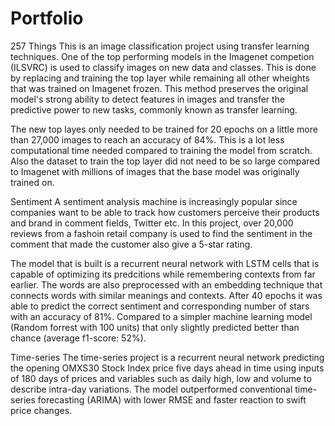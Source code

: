 # Portfolio

257 Things
This is an image classification project using transfer learning techniques. One of the top performing models in the Imagenet  competion (ILSVRC) is used to classify images on new data and classes. This is done by replacing and training the top layer while remaining all other wheights that was trained on Imagenet frozen. This method preserves the original model's strong ability to detect features in images and transfer the predictive power to new tasks, commonly known as transfer learning.

The new top layes only needed to be trained for 20 epochs on a little more than 27,000 images to reach an accuracy of 84%. This is a lot less computational time needed compared to training the model from scratch. Also the dataset to train the top layer did not need to be so large compared to Imagenet with millions of images that the base model was originally trained on.


Sentiment
A sentiment analysis machine is increasingly popular since companies want to be able to track how customers perceive their products and brand in comment fields, Twitter etc. In this project, over 20,000 reviews from a fashoin retail company is used to find the sentiment in the comment that made the customer also give a 5-star rating. 

The model that is built is a recurrent neural network with LSTM cells that is capable of optimizing its predcitions while remembering contexts from far earlier. The words are also preprocessed with an embedding technique that connects words with similar meanings and contexts. After 40 epochs it was able to predict the correct sentiment and corresponding number of stars with an accuracy of 81%. Compared to a simpler machine learning model (Random forrest with 100 units) that only slightly predicted better than chance (average f1-score: 52%).


Time-series
The time-series project is a recurrent neural network predicting the opening OMXS30 Stock Index price five days ahead in time using inputs of 180 days of prices and variables such as daily high, low and volume to describe intra-day variations. The model outperformed conventional time-series forecasting (ARIMA) with lower RMSE and faster reaction to swift price changes.
